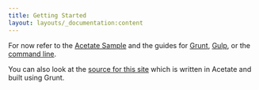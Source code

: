 ```yaml
---
title: Getting Started
layout: layouts/_documentation:content
---
```


For now refer to the [Acetate Sample](https://github.com/patrickarlt/acetate-sample) and the guides for [Grunt](/documentation/grunt-plugin/), [Gulp](/documentation/gulp-usage), or the [command line](/documentation/command-line).

You can also look at the [source for this site](https://github.com/patrickarlt/acetate-site) which is written in Acetate and built using Grunt.